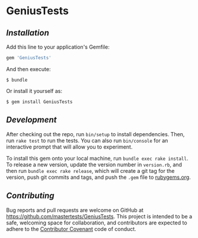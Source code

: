# **GeniusTests**

## _Installation_

Add this line to your application's Gemfile:

```ruby
gem 'GeniusTests'
```

And then execute:

    $ bundle

Or install it yourself as:

    $ gem install GeniusTests

## _Development_

After checking out the repo, run `bin/setup` to install dependencies. Then, run `rake test` to run the tests. You can also run `bin/console` for an interactive prompt that will allow you to experiment.

To install this gem onto your local machine, run `bundle exec rake install`. To release a new version, update the version number in `version.rb`, and then run `bundle exec rake release`, which will create a git tag for the version, push git commits and tags, and push the `.gem` file to [rubygems.org](https://rubygems.org).

## _Contributing_

Bug reports and pull requests are welcome on GitHub at https://github.com/mastertests/GeniusTests. This project is intended to be a safe, welcoming space for collaboration, and contributors are expected to adhere to the [Contributor Covenant](http://contributor-covenant.org) code of conduct.

